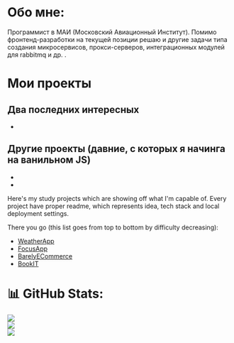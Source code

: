 # Обо мне:
Программист в МАИ (Московский Авиационный Институт). Помимо фронтенд-разработки на текущей позиции решаю и другие задачи типа создания микросервисов, прокси-серверов, интеграционных модулей для rabbitmq и др. . 
# Мои проекты
Два последних интересных 
- 
- 

Другие проекты (давние, с которых я начинга на ванильном JS)
- 
- 
-  
Here's my study projects which are showing off what I'm capable of. Every project have proper readme, which represents idea, tech stack and local deployment settings.

There you go (this list goes from top to bottom by difficulty decreasing):

- [WeatherApp](https://github.com/thelazylazyigor72/WeatherApp)
- [FocusApp](https://github.com/thelazylazyigor72/FocusApp)
- [BarelyECommerce](https://github.com/thelazylazyigor72/SortableCatalogAndBuyingSystem)
- [BookIT](https://github.com/thelazylazyigor72/BookIT)


# 📊 GitHub Stats:
![](https://github-readme-stats.vercel.app/api?username=thelazylazyigor72&theme=synthwave&hide_border=false&include_all_commits=false&count_private=false)<br/>
![](https://github-readme-streak-stats.herokuapp.com/?user=thelazylazyigor72&theme=synthwave&hide_border=false)<br/>
![](https://github-readme-stats.vercel.app/api/top-langs/?username=thelazylazyigor72&theme=synthwave&hide_border=false&include_all_commits=false&count_private=false&layout=compact)
